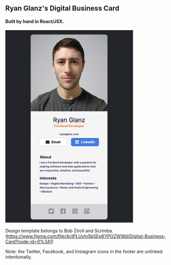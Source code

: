## Ryan Glanz's Digital Business Card

#### Built by hand in React/JSX.

<img src="./assets/thumbnail.png" alt="business_card_thumbnail]" width="400px"/>

Design template belongs to Bob Ziroll and Scrimba. (https://www.figma.com/file/4ctPLUvIn5b5Ep6YPOZWWd/Digital-Business-Card?node-id=0%3A1)

Note: the Twitter, Facebook, and Instagram icons in the footer are unlinked intentionally.
